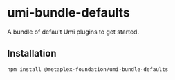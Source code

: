 # umi-bundle-defaults

A bundle of default Umi plugins to get started.

## Installation

```sh
npm install @metaplex-foundation/umi-bundle-defaults
```

